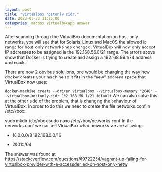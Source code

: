```yaml
---
layout: post
title: "Virtualbox hostonly cidr."
date: 2023-01-23 11:25:00
categories: macosx virtualboxapp answer
---
```

After scanning through the VirtualBox documentation on host-only networks, you will see that for Solaris, Linux and MacOS the allowed ip range for host-only networks has changed. VirtualBox will now only accept IP addresses to be assigned in the 192.168.56.0/21 range. The errors above show that Docker is trying to create and assign a 192.168.99.1/24 address and mask.

There are now 2 obvious solutions, one would be changing the way how docker creates your machine so it fits in the “new” address space that VirtualBox now uses:

`docker-machine create --driver virtualbox --virtualbox-memory "2048" --virtualbox-hostonly-cidr 192.168.56.1/21 default`
We can also solve this at the other side of the problem, that is changing the behaviour of VirtualBox. In order to do this we need to create the file networks.conf in /etc/vbox:

sudo mkdir /etc/vbox
sudo nano /etc/vbox/networks.conf
In the networks.conf we can tell VirtualBox what networks we are allowing:

* 10.0.0.0/8 192.168.0.0/16

* 2001::/64

The answer was found at https://stackoverflow.com/questions/69722254/vagrant-up-failing-for-virtualbox-provider-with-e-accessdenied-on-host-only-netw.